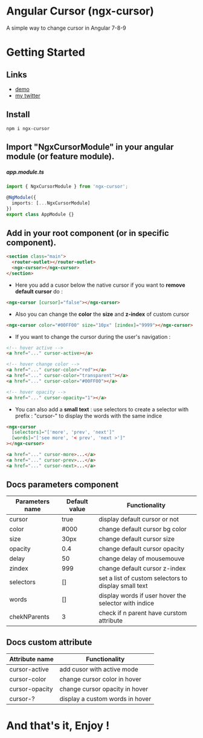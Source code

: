 # Angular Cursor (ngx-cursor)

A simple way to change cursor in Angular 7-8-9

# Getting Started

## Links

- [demo](https://ngx-simple.maximejacquet.fr/cursor)
- [my twitter](https://twitter.com/maxime1jacquet)

## Install

```
npm i ngx-cursor
```

## Import "NgxCursorModule" in your angular module (or feature module).

##### app.module.ts

```ts
import { NgxCursorModule } from 'ngx-cursor';

@NgModule({
  imports: [...NgxCursorModule]
})
export class AppModule {}
```

## Add <ngx-cursor></ngx-cursor> in your root component (or in specific component).

```html
<section class="main">
  <router-outlet></router-outlet>
  <ngx-cursor></ngx-cursor>
</section>
```

- Here you add a cusor below the native cursor if you want to **remove default cursor** do :

```html
<ngx-cursor [cursor]="false"></ngx-cursor>
```

- Also you can change the **color** the **size** and **z-index** of custom cursor

```html
<ngx-cursor color="#00FF00" size="10px" [zindex]="9999"></ngx-cursor>
```

- If you want to change the cursor
  during the user's navigation :

```html
<!-- hover active -->
<a href="..." cursor-active></a>

<!-- hover change color -->
<a href="..." cursor-color="red"></a>
<a href="..." cursor-color="transparent"></a>
<a href="..." cursor-color="#00FF00"></a>

<!-- hover opacity -->
<a href="..." cursor-opacity="1"></a>
```

- You can also add a **small text** : use selectors to create a selector with prefix : "cursor-" to display the words with the same indice

```html
<ngx-cursor
  [selectors]="['more', 'prev', 'next']"
  [words]="['see more', '< prev', 'next >']"
></ngx-cursor>

<a href="..." cursor-more>...</a>
<a href="..." cursor-prev>...</a>
<a href="..." cursor-next>...</a>
```

## Docs parameters component

| Parameters name | Default value | Functionality                                        |
| --------------- | ------------- | ---------------------------------------------------- |
| cursor          | true          | display default cursor or not                        |
| color           | #000          | change default cursor bg color                       |
| size            | 30px          | change default cursor size                           |
| opacity         | 0.4           | change default cursor opacity                        |
| delay           | 50            | change delay of mousemouve                           |
| zindex          | 999           | change default cursor z-index                        |
| selectors       | []            | set a list of custom selectors to display small text |
| words           | []            | display words if user hover the selector with indice |
| chekNParents    | 3             | check if n parent have curstom attribute             |

## Docs custom attribute

| Attribute name | Functionality                   |
| -------------- | ------------------------------- |
| cursor-active  | add cusor with active mode      |
| cursor-color   | change cursor color in hover    |
| cursor-opacity | change cursor opacity in hover  |
| cursor-?       | display a custom words in hover |

# And that's it, Enjoy !
